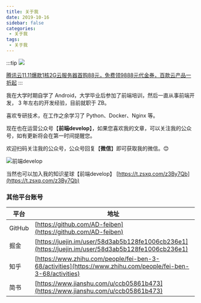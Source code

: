 ```yaml
---
title: 关于我
date: 2019-10-16
sidebar: false
categories:
 - 关于我
tags:
 - 关于我
---
```


:::tip
[![](https://upload-dianshi-1255598498.file.myqcloud.com/345-200-2e775f9b5cb10db244b6bd2791a26f7e862701a5.jpg)](https://cloud.tencent.com/act/cps/redirect?redirect=1050&cps_key=2b95bb5268d89601374053116cd95c80&from=console)

[腾讯云11.11爆款1核2G云服务器首购88元，免费领9888元代金券，百款云产品一折起](https://cloud.tencent.com/act/cps/redirect?redirect=1050&cps_key=2b95bb5268d89601374053116cd95c80&from=console)
:::

我在大学时期自学了 Android，大学毕业后参加了前端培训，然后一直从事前端开发， 3 年左右的开发经验，目前就职于 ZB。

喜欢专研技术，在工作之余学习了 Python、Docker、Nginx 等。

现在也在运营公众号【**前端develop**】，如果您喜欢我的文章，可以关注我的公众号，如有更新将会在第一时间提醒您。

欢迎扫码关注我的公众号，公众号回复【**微信**】即可获取我的微信。:blush:

![前端develop](/imgs/qrcode.png)


当然也可以加入我的知识星球【前端develop】 [https://t.zsxq.com/z3By7Qb](https://t.zsxq.com/z3By7Qb)


### 其他平台账号

|平台|地址|
|-| -|
|GitHub|[https://github.com/AD-feiben](https://github.com/AD-feiben)|
|掘金|[https://juejin.im/user/58d3ab5b128fe1006cb236e1](https://juejin.im/user/58d3ab5b128fe1006cb236e1)|
|知乎|[https://www.zhihu.com/people/fei-ben-3-68/activities](https://www.zhihu.com/people/fei-ben-3-68/activities)|
|简书|[https://www.jianshu.com/u/ccb05861b473](https://www.jianshu.com/u/ccb05861b473)|